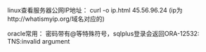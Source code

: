 linux查看服务器公网IP地址：
curl -o ip.html 45.56.96.24  (ip为http://whatismyip.org/域名对应的)


oracle常用：
密码带有@等特殊符号，sqlplus登录会返回ORA-12532: TNS:invalid argument 